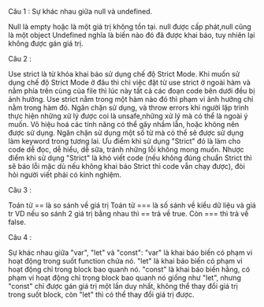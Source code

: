 Câu 1 : Sự khác nhau giữa null và undefined.

Null là empty hoặc là một giá trị không tồn tại. null được cấp phát,null cũng là một object
Undefined nghĩa là biến nào đó đã được khai báo, tuy nhiên lại không được gán giá trị.

Câu 2 :

Use strict là từ khóa khai báo sử dụng chế độ Strict Mode.
Khi muốn sử dụng chế độ Strict Mode ở đâu thì chỉ việc đặt từ use strict ở ngoài hàm và nằm phía trên cùng của file thì lúc này tất cả các đoạn code bên dưới đều bị ảnh hưởng.
Use strict nằm trong một hàm nào đó thì phạm vi ảnh hưởng chỉ nằm trong hàm đó.
Ngăn chặn sử dụng, và throw errors khi người lập trình thực hiện những xử lý được coi là unsafe,những xử lý mà có thể là ngoài ý muốn.
Vô hiệu hoá các tính năng có thể gây nhầm lẫn, hoặc không nên được sử dụng.
Ngăn chặn sử dụng một số từ mà có thể sẽ được sử dụng làm keyword trong tương lai.
Ưu điểm khi sử dụng "Strict" đó là làm cho code dễ đọc, dễ hiểu, dễ sữa, tránh những lỗi không mong muốn.
Nhược điểm khi sử dụng "Strict" là khó viết code (nếu không đúng chuẩn Strict thì sẽ báo lỗi mặc dù nếu không khai báo Strict thì code vẫn chạy được), đòi hỏi người viết phải có kinh nghiệm.

Câu 3 : 

Toán tử == là so sánh về giá trị
Toán tử === là số sánh về kiểu dữ liệu và giá tr
VD nếu so sánh 2 giá trị bằng nhau thì == trả về true. Còn === thì trả về false.

Câu 4 :

Sự khác nhau giữa "var", "let" và "const": "var" là khai báo biến có phạm vi hoạt động trong suốt function chứa nó.
"let" là khai báo biến có phạm vi hoạt động chỉ trong block bao quanh nó.
"const" là khai báo biến hằng, có phạm vi hoạt động chỉ trọng block bao quanh nó giống như "let", nhưng "const" chỉ được gán giá trị một lần duy nhất, không thể thay đổi giá trị trong suốt block, còn "let" thì có thể thay đổi giá trị được.
	
	
